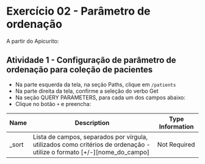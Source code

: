 # Exercício 02 - Parâmetro de ordenação

A partir do Apicurito:

## Atividade 1 - Configuração de parâmetro de ordenação para coleção de pacientes

* Na parte esquerda da tela, na seção Paths, clique em `/patients`
* Na parte direita da tela, confirme a seleção do verbo Get
* Na seção QUERY PARAMETERS, para cada um dos campos abaixo:
* Clique no botão `+` e preencha:

Name | Description | Type Information
-----|-------------|-----------------
_sort | Lista de campos, separados por vírgula, utilizados como critérios de ordenação - utilize o formato [+/-][nome_do_campo] | Not Required | String as String
